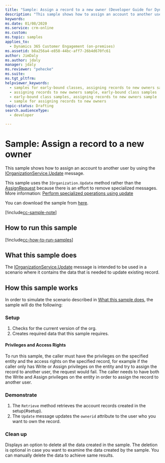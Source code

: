 ```yaml
---
title: "Sample: Assign a record to a new owner (Developer Guide for Dynamics 365 Customer Engagement)| MicrosoftDocs"
description: "This sample shows how to assign an account to another user by using the AssignRequest message"
keywords: 
ms.date: 01/08/2020
ms.service: crm-online
ms.custom: 
ms.topic: samples
applies_to: 
  - Dynamics 365 Customer Engagement (on-premises)
ms.assetid: b8a256a4-e858-44bc-aff7-26b4d670fc61
author: JimDaly
ms.author: jdaly
manager: jdaly
ms.reviewer: "pehecke"
ms.suite: 
ms.tgt_pltfrm: 
helpviewer_keywords: 
  - samples for early-bound classes, assigning records to new owners sample
  - assigning records to new owners sample, early-bound class samples
  - early-bound class samples, assigning records to new owners sample
  - sample for assigning records to new owners
topic-status: Drafting
search.audienceType: 
  - developer

---
```


# Sample: Assign a record to a new owner

This sample shows how to assign an account to another user by using the [IOrganizationService.Update](https://docs.microsoft.com/dotnet/api/microsoft.xrm.sdk.iorganizationservice.update?view=dynamics-general-ce-9) message.

This sample uses the `IOrganization.Update` method rather than the [AssignRequest](https://docs.microsoft.com/dotnet/api/microsoft.crm.sdk.messages.assignrequest?view=dynamics-general-ce-9) because there is an effort to remove specialized messages. More information: [Perform specialized operations using update](https://docs.microsoft.com/powerapps/developer/common-data-service/special-update-operation-behavior)

You can download the sample from [here](https://github.com/microsoft/PowerApps-Samples/tree/master/cds/orgsvc/C%23/AssignRecordToNewOwner).

[!include[cc-sample-note](../includes/cc-sample-note.md)]

## How to run this sample

[!include[cc-how-to-run-samples](../includes/cc-how-to-run-PA-samples.md)]

## What this sample does

The [IOrganizationService.Update](https://docs.microsoft.com/dotnet/api/microsoft.xrm.sdk.iorganizationservice.update?view=dynamics-general-ce-9) message is intended to be used in a scenario where it contains the data that is needed to update existing record.

## How this sample works

In order to simulate the scenario described in [What this sample does](#what-this-sample-does), the sample will do the following:

### Setup

1. Checks for the current version of the org. 
1. Creates required data that this sample requires.

#### Privileges and Access Rights
To run this sample, the caller must have the privileges on the specified entity and the access rights on the specified record, for example if the caller only has Write or Assign privileges on the entity and try to assign the record to another user, the request would fail.  The caller needs to have both the Write and Assign privileges on the entity in order to assign the record to another user.


### Demonstrate

1. The `Retrieve` method retrieves the account records created in the setup(#setup).
1. The `Update` message updates the `ownerid` attribute to the user who you want to own the record. 

### Clean up

Displays an option to delete all the data created in the sample. The deletion is optional in case you want to examine the data created by the sample. You can manually delete the data to achieve same results.
